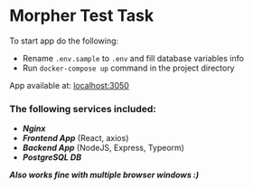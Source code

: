 # Morpher Test Task

To start app do the following:

* Rename `.env.sample` to `.env` and fill database variables info
* Run `docker-compose up` command in the project directory

App available at: [localhost:3050](http://localhost:3050)

### The following services included:
* ***Nginx***
* ***Frontend App*** (React, axios)
* ***Backend App*** (NodeJS, Express, Typeorm)
* ***PostgreSQL DB***

***Also works fine with multiple browser windows :)***
